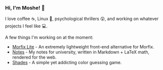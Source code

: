 <!--
### Hi there 👋

**outofink/outofink** is a ✨ _special_ ✨ repository because its `README.md` (this file) appears on your GitHub profile.

Here are some ideas to get you started:

- 🔭 I’m currently working on ...
- 🌱 I’m currently learning ...
- 👯 I’m looking to collaborate on ...
- 🤔 I’m looking for help with ...
- 💬 Ask me about ...
- 📫 How to reach me: ...
- 😄 Pronouns: ...
- ⚡ Fun fact: ...
-->

### Hi, I'm Moshe! 👋

I love coffee ☕, Linux 🐧, psychological thrillers 😲, and working on whatever projects I feel like 💻.

A few things I'm working on at the moment:

- [Morfix Lite](https://github.com/outofink/morfix-lite) - An extremely lightweight front-end alternative for Morfix.
- [Notes](https://github.com/outofink/notes) - My notes for university, written in Markdown + LaTeX math, rendered for the web.
- [Shades](https://github.com/outofink/shades) - A simple yet addicting color guessing game.
